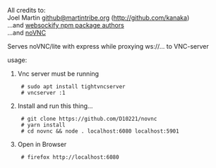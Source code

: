 All credits to:  
Joel Martin <github@martintribe.org> (http://github.com/kanaka)  
...and [websockify npm package authors](https://www.npmjs.com/package/websockify)  
...and [noVNC](https://github.com/novnc/noVNC)

Serves noVNC/lite with express while proxying ws://... to VNC-server


usage: 

1. Vnc server must be running

        # sudo apt install tightvncserver
        # vncserver :1
    
2. Install and run this thing...

        # git clone https://github.com/D10221/novnc
        # yarn install
        # cd novnc && node . localhost:6080 localhost:5901 

3. Open in Browser

        # firefox http://localhost:6080

